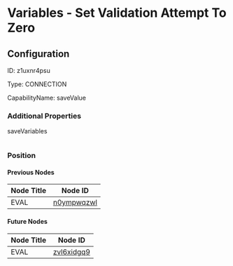 # Variables - Set Validation Attempt To Zero
## Configuration
ID:  z1uxnr4psu

Type: CONNECTION 

CapabilityName: saveValue






### Additional Properties
saveVariables
```
```





### Position

#### Previous Nodes
| Node Title | Node ID |
| :------------- | ------------ |
| EVAL | [n0ympwqzwl](./n0ympwqzwl.md) | 
 
 #### Future Nodes
| Node Title | Node ID |
| :------------- | ------------ |
| EVAL |[zvl6xidgq9](./zvl6xidgq9.md) | 